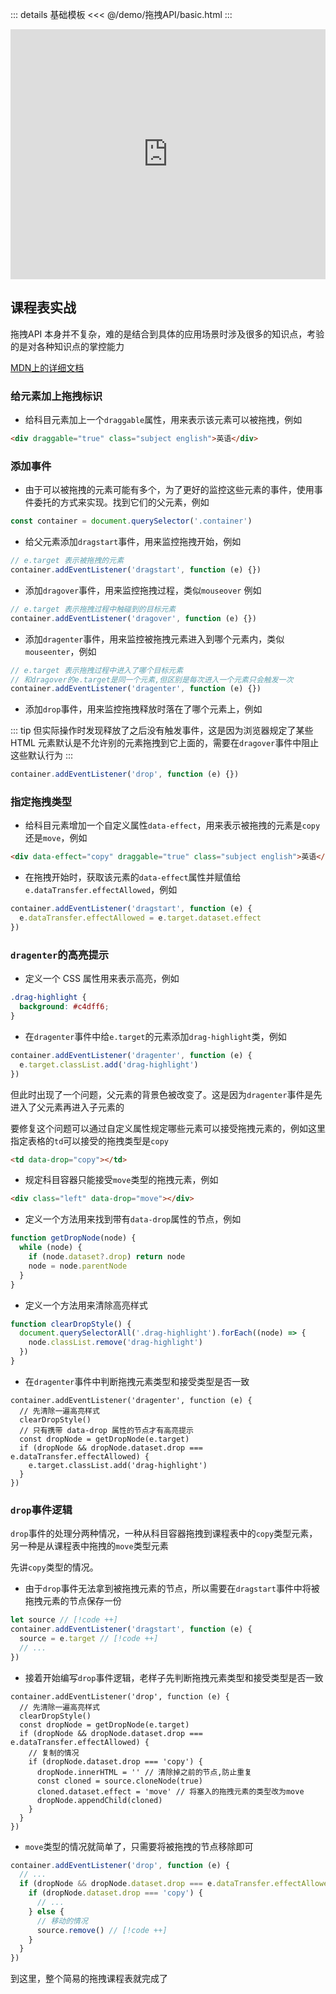 ::: details 基础模板
<<< @/demo/拖拽API/basic.html
:::

<iframe height="400" style="width: 100%;" scrolling="no" title="拖拽API" src="https://codepen.io/welives/embed/mdaNzzb?default-tab=result" frameborder="no" loading="lazy" allowtransparency="true" allowfullscreen="true">
  See the Pen <a href="https://codepen.io/welives/pen/mdaNzzb">
  拖拽API</a> by Jandan (<a href="https://codepen.io/welives">@welives</a>)
  on <a href="https://codepen.io">CodePen</a>.
</iframe>

## 课程表实战

拖拽API 本身并不复杂，难的是结合到具体的应用场景时涉及很多的知识点，考验的是对各种知识点的掌控能力

[MDN上的详细文档](https://developer.mozilla.org/zh-CN/docs/Web/API/HTML_Drag_and_Drop_API)

### 给元素加上拖拽标识

- 给科目元素加上一个`draggable`属性，用来表示该元素可以被拖拽，例如

```html
<div draggable="true" class="subject english">英语</div>
```

### 添加事件

- 由于可以被拖拽的元素可能有多个，为了更好的监控这些元素的事件，使用事件委托的方式来实现。找到它们的父元素，例如

```js
const container = document.querySelector('.container')
```

- 给父元素添加`dragstart`事件，用来监控拖拽开始，例如

```js
// e.target 表示被拖拽的元素
container.addEventListener('dragstart', function (e) {})
```

- 添加`dragover`事件，用来监控拖拽过程，类似`mouseover` 例如

```js
// e.target 表示拖拽过程中触碰到的目标元素
container.addEventListener('dragover', function (e) {})
```

- 添加`dragenter`事件，用来监控被拖拽元素进入到哪个元素内，类似`mouseenter`，例如

```js
// e.target 表示拖拽过程中进入了哪个目标元素
// 和dragover的e.target是同一个元素,但区别是每次进入一个元素只会触发一次
container.addEventListener('dragenter', function (e) {})
```

- 添加`drop`事件，用来监控拖拽释放时落在了哪个元素上，例如

::: tip
但实际操作时发现释放了之后没有触发事件，这是因为浏览器规定了某些 HTML 元素默认是不允许别的元素拖拽到它上面的，需要在`dragover`事件中阻止这些默认行为
:::

```js
container.addEventListener('drop', function (e) {})
```

### 指定拖拽类型

- 给科目元素增加一个自定义属性`data-effect`，用来表示被拖拽的元素是`copy`还是`move`，例如

```html
<div data-effect="copy" draggable="true" class="subject english">英语</div>
```

- 在拖拽开始时，获取该元素的`data-effect`属性并赋值给`e.dataTransfer.effectAllowed`，例如

```js
container.addEventListener('dragstart', function (e) {
  e.dataTransfer.effectAllowed = e.target.dataset.effect
})
```

### `dragenter`的高亮提示

- 定义一个 CSS 属性用来表示高亮，例如

```css
.drag-highlight {
  background: #c4dff6;
}
```

- 在`dragenter`事件中给`e.target`的元素添加`drag-highlight`类，例如

```js
container.addEventListener('dragenter', function (e) {
  e.target.classList.add('drag-highlight')
})
```

但此时出现了一个问题，父元素的背景色被改变了。这是因为`dragenter`事件是先进入了父元素再进入子元素的

要修复这个问题可以通过自定义属性规定哪些元素可以接受拖拽元素的，例如这里指定表格的`td`可以接受的拖拽类型是`copy`

```html
<td data-drop="copy"></td>
```

- 规定科目容器只能接受`move`类型的拖拽元素，例如

```html
<div class="left" data-drop="move"></div>
```

- 定义一个方法用来找到带有`data-drop`属性的节点，例如

```js
function getDropNode(node) {
  while (node) {
    if (node.dataset?.drop) return node
    node = node.parentNode
  }
}
```

- 定义一个方法用来清除高亮样式

```js
function clearDropStyle() {
  document.querySelectorAll('.drag-highlight').forEach((node) => {
    node.classList.remove('drag-highlight')
  })
}
```

- 在`dragenter`事件中判断拖拽元素类型和接受类型是否一致

```js{5-6}
container.addEventListener('dragenter', function (e) {
  // 先清除一遍高亮样式
  clearDropStyle()
  // 只有携带 data-drop 属性的节点才有高亮提示
  const dropNode = getDropNode(e.target)
  if (dropNode && dropNode.dataset.drop === e.dataTransfer.effectAllowed) {
    e.target.classList.add('drag-highlight')
  }
})
```

### `drop`事件逻辑

`drop`事件的处理分两种情况，一种从科目容器拖拽到课程表中的`copy`类型元素，另一种是从课程表中拖拽的`move`类型元素

先讲`copy`类型的情况。

- 由于`drop`事件无法拿到被拖拽元素的节点，所以需要在`dragstart`事件中将被拖拽元素的节点保存一份

```js
let source // [!code ++]
container.addEventListener('dragstart', function (e) {
  source = e.target // [!code ++]
  // ...
})
```

- 接着开始编写`drop`事件逻辑，老样子先判断拖拽元素类型和接受类型是否一致

```js{7-12}
container.addEventListener('drop', function (e) {
  // 先清除一遍高亮样式
  clearDropStyle()
  const dropNode = getDropNode(e.target)
  if (dropNode && dropNode.dataset.drop === e.dataTransfer.effectAllowed) {
    // 复制的情况
    if (dropNode.dataset.drop === 'copy') {
      dropNode.innerHTML = '' // 清除掉之前的节点,防止重复
      const cloned = source.cloneNode(true)
      cloned.dataset.effect = 'move' // 将塞入的拖拽元素的类型改为move
      dropNode.appendChild(cloned)
    }
  }
})
```

- `move`类型的情况就简单了，只需要将被拖拽的节点移除即可

```js
container.addEventListener('drop', function (e) {
  // ...
  if (dropNode && dropNode.dataset.drop === e.dataTransfer.effectAllowed) {
    if (dropNode.dataset.drop === 'copy') {
      // ...
    } else {
      // 移动的情况
      source.remove() // [!code ++]
    }
  }
})
```

到这里，整个简易的拖拽课程表就完成了
